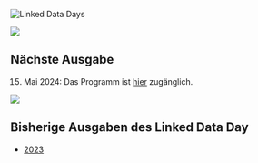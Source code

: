 ![Linked Data Days](/static-assets/img/linked-data-days.png)
  
![   ](/static-assets/img/white-space-2.jpg)

## Nächste Ausgabe
 15. Mai 2024: Das Programm ist [hier](/linked-data-day/) zugänglich.

![   ](/static-assets/img/white-space-2.jpg)
## Bisherige Ausgaben des Linked Data Day

* [2023](/community/linked-data-day-2023/)
